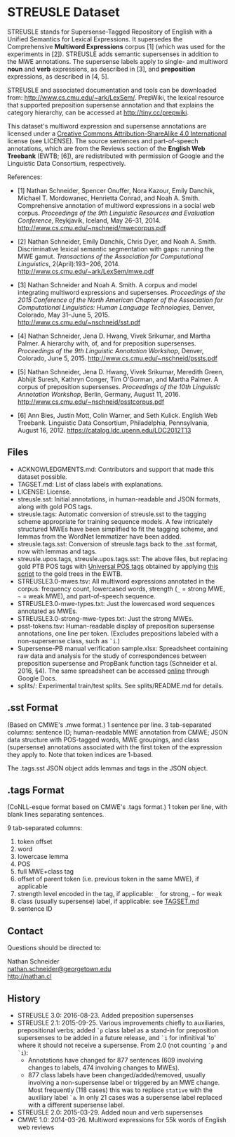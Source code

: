 STREUSLE Dataset
================

STREUSLE stands for Supersense-Tagged Repository of English with a Unified Semantics for Lexical Expressions. It supersedes the Comprehensive __Multiword Expressions__ corpus [1] (which was used for the experiments in [2]). STREUSLE adds semantic supersenses in addition to the MWE annotations. The supersense labels apply to single- and multiword __noun__ and __verb__ expressions, as described in [3], and __preposition__ expressions, as described in [4, 5].

STREUSLE and associated documentation and tools can be downloaded from: <http://www.cs.cmu.edu/~ark/LexSem/>. PrepWiki, the lexical resource that supported preposition supersense annotation and that explains the category hierarchy, can be accessed at <http://tiny.cc/prepwiki>.

This dataset's multiword expression and supersense annotations are licensed under a [Creative Commons Attribution-ShareAlike 4.0 International](https://creativecommons.org/licenses/by-sa/4.0/) license (see LICENSE). The source sentences and part-of-speech annotations, which are from the Reviews section of the __English Web Treebank__ (EWTB; [6]), are redistributed with permission of Google and the Linguistic Data Consortium, respectively.

References:

- [1] Nathan Schneider, Spencer Onuffer, Nora Kazour, Emily Danchik, Michael T. Mordowanec, Henrietta Conrad, and Noah A. Smith. Comprehensive annotation of multiword expressions in a social web corpus. _Proceedings of the 9th Linguistic Resources and Evaluation Conference_, Reykjavík, Iceland, May 26–31, 2014. <http://www.cs.cmu.edu/~nschneid/mwecorpus.pdf>

- [2] Nathan Schneider, Emily Danchik, Chris Dyer, and Noah A. Smith. Discriminative lexical semantic segmentation with gaps: running the MWE gamut. _Transactions of the Association for Computational Linguistics_, 2(April):193−206, 2014. http://www.cs.cmu.edu/~ark/LexSem/mwe.pdf

- [3] Nathan Schneider and Noah A. Smith. A corpus and model integrating multiword expressions and supersenses. _Proceedings of the 2015 Conference of the North American Chapter of the Association for Computational Linguistics: Human Language Technologies_, Denver, Colorado, May 31–June 5, 2015. <http://www.cs.cmu.edu/~nschneid/sst.pdf>

- [4] Nathan Schneider, Jena D. Hwang, Vivek Srikumar, and Martha Palmer. A hierarchy with, of, and for preposition supersenses. _Proceedings of the 9th Linguistic Annotation Workshop_, Denver, Colorado, June 5, 2015. <http://www.cs.cmu.edu/~nschneid/pssts.pdf>

- [5] Nathan Schneider, Jena D. Hwang, Vivek Srikumar, Meredith Green, Abhijit Suresh, Kathryn Conger, Tim O'Gorman, and Martha Palmer. A corpus of preposition supersenses. _Proceedings of the 10th Linguistic Annotation Workshop_, Berlin, Germany, August 11, 2016. <http://www.cs.cmu.edu/~nschneid/psstcorpus.pdf>

- [6] Ann Bies, Justin Mott, Colin Warner, and Seth Kulick. English Web Treebank. Linguistic Data Consortium, Philadelphia, Pennsylvania, August 16, 2012. <https://catalog.ldc.upenn.edu/LDC2012T13>

Files
-----

- ACKNOWLEDGMENTS.md: Contributors and support that made this dataset possible.
- TAGSET.md: List of class labels with explanations.
- LICENSE: License.
- streusle.sst: Initial annotations, in human-readable and JSON formats, along with gold POS tags.
- streusle.tags: Automatic conversion of streusle.sst to the tagging scheme appropriate for training sequence models. A few intricately structured MWEs have been simplified to fit the tagging scheme, and lemmas from the WordNet lemmatizer have been added.
- streusle.tags.sst: Conversion of streusle.tags back to the .sst format, now with lemmas and tags.
- streusle.upos.tags, streusle.upos.tags.sst: The above files, but replacing gold PTB POS tags with [Universal POS tags](http://universaldependencies.github.io/docs/en/pos/all.html) obtained by applying [this script](https://gist.github.com/nschneid/beed0bcda5b42e530011) to the gold trees in the EWTB.
- STREUSLE3.0-mwes.tsv: All multiword expressions annotated in the corpus: frequency count, lowercased words, strength (`_` = strong MWE, `~` = weak MWE), and part-of-speech sequence.
- STREUSLE3.0-mwe-types.txt: Just the lowercased word sequences annotated as MWEs.
- STREUSLE3.0-strong-mwe-types.txt: Just the strong MWEs.
- psst-tokens.tsv: Human-readable display of preposition supersense annotations, one line per token. (Excludes prepositions labeled with a non-supersense class, such as <code>\`i</code>.)
- Supersense-PB manual verification sample.xlsx: Spreadsheet containing raw data and analysis for the study of correspondences between preposition supersense and PropBank function tags (Schneider et al. 2016, §4). The same spreadsheet can be accessed [online](https://docs.google.com/spreadsheets/d/1DR9z--cPMY2a3y4GghggPe4XNoODO70Da-zPiyMXwg8/edit?usp=sharing) through Google Docs.
- splits/: Experimental train/test splits. See splits/README.md for details.

.sst Format
-----------

(Based on CMWE's .mwe format.) 1 sentence per line. 3 tab-separated columns: sentence ID; human-readable MWE annotation from CMWE; JSON data structure with POS-tagged words, MWE groupings, and class (supersense) annotations associated with the first token of the expression they apply to. Note that token indices are 1-based.

The .tags.sst JSON object adds lemmas and tags in the JSON object.

.tags Format
------------

(CoNLL-esque format based on CMWE's .tags format.) 1 token per line, with blank lines separating sentences.

9 tab-separated columns:

1. token offset
2. word
3. lowercase lemma
4. POS
5. full MWE+class tag
6. offset of parent token (i.e. previous token in the same MWE), if applicable
7. strength level encoded in the tag, if applicable: `_` for strong, `~` for weak
8. class (usually supersense) label, if applicable: see [TAGSET.md](TAGSET.md)
9. sentence ID

Contact
-------

Questions should be directed to:

Nathan Schneider  
[nathan.schneider@georgetown.edu]()  
http://nathan.cl

History
-------

  - STREUSLE 3.0: 2016-08-23. Added preposition supersenses
  - STREUSLE 2.1: 2015-09-25. Various improvements chiefly to auxiliaries, prepositional verbs; added <code>\`p</code> class label as a stand-in for preposition supersenses to be added in a future release, and <code>\`i</code> for infinitival 'to' where it should not receive a supersense. From 2.0 (not counting <code>\`p</code> and <code>\`i</code>):
    * Annotations have changed for 877 sentences (609 involving changes to labels, 474 involving changes to MWEs).
    * 877 class labels have been changed/added/removed, usually involving a non-supersense label or triggered by an MWE change. Most frequently (118 cases) this was to replace `stative` with the auxiliary label <code>\`a</code>. In only 21 cases was a supersense label replaced with a different supersense label.
  - STREUSLE 2.0: 2015-03-29. Added noun and verb supersenses
  - CMWE 1.0: 2014-03-26. Multiword expressions for 55k words of English web reviews
